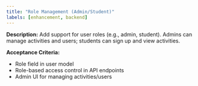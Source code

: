 ```yaml
---
title: "Role Management (Admin/Student)"
labels: [enhancement, backend]
---
```


**Description:**
Add support for user roles (e.g., admin, student). Admins can manage activities and users; students can sign up and view activities.

**Acceptance Criteria:**
- Role field in user model
- Role-based access control in API endpoints
- Admin UI for managing activities/users
